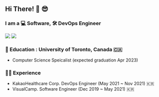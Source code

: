 ## Hi There! 👋 😎

</a>

### I am a 💻 Software, 🛠 DevOps Engineer
<a href="https://github.com/yunsangr" target="_blank"><img src="https://img.shields.io/badge/LinkedIn-0077B5?style=for-the-badge&logo=linkedin&logoColor=white"/></a>
<a href="mailto:sangryul.yun@gmail.com" target="_blank"><img src="https://img.shields.io/badge/Gmail-D14836?style=for-the-badge&logo=gmail&logoColor=white"/></a>


### 📖 Education : University of Toronto, Canada 🇨🇦
- Computer Science Speicalist (expected graduation Apr 2023)
### 👩‍🌾 Experience
- KakaoHealthcare Corp. DevOps Engineer (May 2021 ~ Nov 2021) 🇰🇷
- VisualCamp. Software Engineer (Dec 2019 ~ May 2021) 🇰🇷

